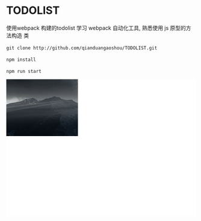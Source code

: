 # TODOLIST
使用webpack 构建的todolist
学习 webpack 自动化工具, 熟悉使用 js 原型的方法构造 类

`git clone http://github.com/qianduangaoshou/TODOLIST.git`

`npm install`

`npm run start`

![](./static/todo.gif)
